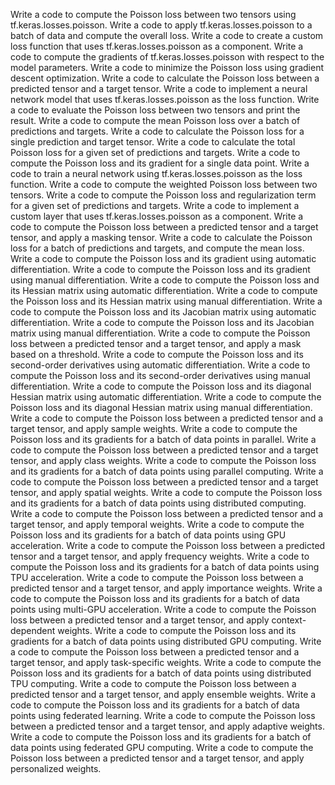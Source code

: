 Write a code to compute the Poisson loss between two tensors using tf.keras.losses.poisson.
Write a code to apply tf.keras.losses.poisson to a batch of data and compute the overall loss.
Write a code to create a custom loss function that uses tf.keras.losses.poisson as a component.
Write a code to compute the gradients of tf.keras.losses.poisson with respect to the model parameters.
Write a code to minimize the Poisson loss using gradient descent optimization.
Write a code to calculate the Poisson loss between a predicted tensor and a target tensor.
Write a code to implement a neural network model that uses tf.keras.losses.poisson as the loss function.
Write a code to evaluate the Poisson loss between two tensors and print the result.
Write a code to compute the mean Poisson loss over a batch of predictions and targets.
Write a code to calculate the Poisson loss for a single prediction and target tensor.
Write a code to calculate the total Poisson loss for a given set of predictions and targets.
Write a code to compute the Poisson loss and its gradient for a single data point.
Write a code to train a neural network using tf.keras.losses.poisson as the loss function.
Write a code to compute the weighted Poisson loss between two tensors.
Write a code to compute the Poisson loss and regularization term for a given set of predictions and targets.
Write a code to implement a custom layer that uses tf.keras.losses.poisson as a component.
Write a code to compute the Poisson loss between a predicted tensor and a target tensor, and apply a masking tensor.
Write a code to calculate the Poisson loss for a batch of predictions and targets, and compute the mean loss.
Write a code to compute the Poisson loss and its gradient using automatic differentiation.
Write a code to compute the Poisson loss and its gradient using manual differentiation.
Write a code to compute the Poisson loss and its Hessian matrix using automatic differentiation.
Write a code to compute the Poisson loss and its Hessian matrix using manual differentiation.
Write a code to compute the Poisson loss and its Jacobian matrix using automatic differentiation.
Write a code to compute the Poisson loss and its Jacobian matrix using manual differentiation.
Write a code to compute the Poisson loss between a predicted tensor and a target tensor, and apply a mask based on a threshold.
Write a code to compute the Poisson loss and its second-order derivatives using automatic differentiation.
Write a code to compute the Poisson loss and its second-order derivatives using manual differentiation.
Write a code to compute the Poisson loss and its diagonal Hessian matrix using automatic differentiation.
Write a code to compute the Poisson loss and its diagonal Hessian matrix using manual differentiation.
Write a code to compute the Poisson loss between a predicted tensor and a target tensor, and apply sample weights.
Write a code to compute the Poisson loss and its gradients for a batch of data points in parallel.
Write a code to compute the Poisson loss between a predicted tensor and a target tensor, and apply class weights.
Write a code to compute the Poisson loss and its gradients for a batch of data points using parallel computing.
Write a code to compute the Poisson loss between a predicted tensor and a target tensor, and apply spatial weights.
Write a code to compute the Poisson loss and its gradients for a batch of data points using distributed computing.
Write a code to compute the Poisson loss between a predicted tensor and a target tensor, and apply temporal weights.
Write a code to compute the Poisson loss and its gradients for a batch of data points using GPU acceleration.
Write a code to compute the Poisson loss between a predicted tensor and a target tensor, and apply frequency weights.
Write a code to compute the Poisson loss and its gradients for a batch of data points using TPU acceleration.
Write a code to compute the Poisson loss between a predicted tensor and a target tensor, and apply importance weights.
Write a code to compute the Poisson loss and its gradients for a batch of data points using multi-GPU acceleration.
Write a code to compute the Poisson loss between a predicted tensor and a target tensor, and apply context-dependent weights.
Write a code to compute the Poisson loss and its gradients for a batch of data points using distributed GPU computing.
Write a code to compute the Poisson loss between a predicted tensor and a target tensor, and apply task-specific weights.
Write a code to compute the Poisson loss and its gradients for a batch of data points using distributed TPU computing.
Write a code to compute the Poisson loss between a predicted tensor and a target tensor, and apply ensemble weights.
Write a code to compute the Poisson loss and its gradients for a batch of data points using federated learning.
Write a code to compute the Poisson loss between a predicted tensor and a target tensor, and apply adaptive weights.
Write a code to compute the Poisson loss and its gradients for a batch of data points using federated GPU computing.
Write a code to compute the Poisson loss between a predicted tensor and a target tensor, and apply personalized weights.